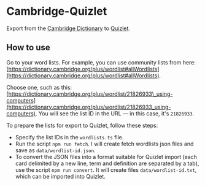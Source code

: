 # Cambridge-Quizlet

Export from the [Cambridge Dictionary](https://dictionary.cambridge.org/) to [Quizlet](https://quizlet.com/).

## How to use

Go to your word lists. For example, you can use community lists from here: [https://dictionary.cambridge.org/plus/wordlist#allWordlists](https://dictionary.cambridge.org/plus/wordlist#allWordlists).

Choose one, such as this: [https://dictionary.cambridge.org/plus/wordlist/21826933\_using-computers](https://dictionary.cambridge.org/plus/wordlist/21826933_using-computers). You will see the list ID in the URL — in this case, it's `21826933`.

To prepare the lists for export to Quizlet, follow these steps:

- Specify the list IDs in the `wordlists.ts` file.
- Run the script `npm run fetch`. I will create fetch wordlists json files and save as `data/wordlist-id.json`.
- To convert the JSON files into a format suitable for Quizlet import (each card delimited by a new line, term and definition are separated by a tab), use the script `npm run convert`. It will create files `data/wordlist-id.txt`, which can be imported into Quizlet.
